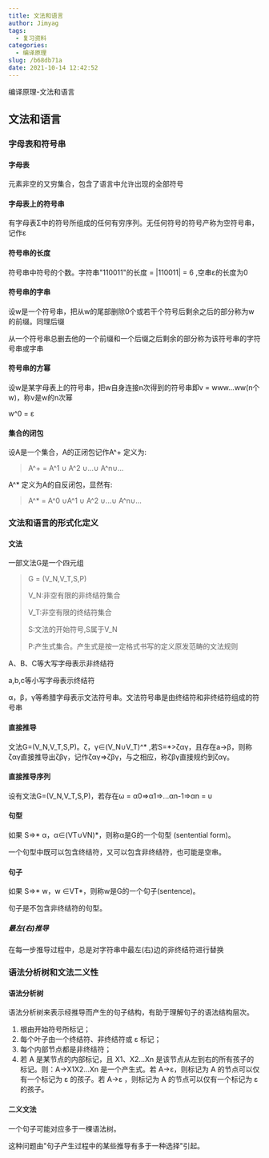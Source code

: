 ```yaml
---
title: 文法和语言
author: Jimyag
tags:
  - 复习资料
categories:
  - 编译原理
slug: /b68db71a
date: 2021-10-14 12:42:52
---
```


编译原理-文法和语言

<!--more-->

## 文法和语言

### 字母表和符号串

#### 字母表

元素非空的又穷集合，包含了语言中允许出现的全部符号

#### 字母表上的符号串

有字母表Σ中的符号所组成的任何有穷序列。无任何符号的符号产称为空符号串，记作ε

#### 符号串的长度

符号串中符号的个数。字符串"110011"的长度 = |110011| = 6 ,空串ε的长度为0

#### 符号串的字串

设w是一个符号串，把从w的尾部删除0个或若干个符号后剩余之后的部分称为w的前缀。同理后缀

从一个符号串总删去他的一个前缀和一个后缀之后剩余的部分称为该符号串的字符号串或字串

#### 符号串的方幂

设w是某字母表上的符号串，把w自身连接n次得到的符号串即v = www...ww(n个w)，称v是w的n次幂

w^0 = ε

#### 集合的闭包

设A是一个集合，A的正闭包记作A^+ 定义为:

> A^+ = A^1 ∪ A^2 ∪...∪ A^n∪...

A^* 定义为A的自反闭包，显然有:

> A^* = A^0 ∪A^1 ∪ A^2 ∪...∪ A^n∪...

### 文法和语言的形式化定义

#### 文法

一部文法G是一个四元组

> G = (V_N,V_T,S,P)
>
> V_N:非空有限的非终结符集合
>
> V_T:非空有限的终结符集合
>
> S:文法的开始符号,S属于V_N
>
> P:产生式集合。产生式是按一定格式书写的定义原发范畴的文法规则

A、B、C等大写字母表示非终结符

a,b,c等小写字母表示终结符

α，β，γ等希腊字母表示文法符号串。文法符号串是由终结符和非终结符组成的符号串

#### 直接推导

文法G=(V_N,V_T,S,P)。ζ，γ∈(V_N∪V_T)^* ,若S=*>ζαγ，且存在a->β，则称ζαγ直接推导出ζβγ，记作ζαγ=>ζβγ，与之相应，称ζβγ直接规约到ζαγ。

#### 直接推导序列

设有文法G=(V_N,V_T,S,P)，若存在ω = α0=>α1=>...αn-1=>αn = υ

#### 句型

如果 S⇒* α，α∈(VT∪VN)*，则称α是G的一个句型 (sentential form)。

 一个句型中既可以包含终结符，又可以包含非终结符，也可能是空串。

#### 句子

如果 S⇒* w，w ∈VT*，则称w是G的一个句子(sentence)。

句子是不包含非终结符的句型。

##### 最左(右)推导

在每一步推导过程中，总是对字符串中最左(右)边的非终结符进行替换

### 语法分析树和文法二义性

#### 语法分析树

语法分析树来表示经推导而产生的句子结构，有助于理解句子的语法结构层次。

1. 根由开始符号所标记；
2. 每个叶子由一个终结符、非终结符或 ε 标记；
3. 每个内部节点都是非终结符；
4. 若 A 是某节点的内部标记，且 X1、X2...Xn 是该节点从左到右的所有孩子的标记。则：A→X1X2...Xn 是一个产生式。若 A→ε，则标记为 A 的节点可以仅有一个标记为 ε 的孩子。若 A→ε ，则标记为 A 的节点可以仅有一个标记为 ε 的孩子。

#### 二义文法

一个句子可能对应多于一棵语法树。

这种问题由"句子产生过程中的某些推导有多于一种选择"引起。

